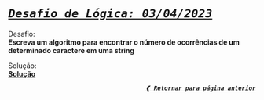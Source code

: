 [previous]: ../

# [**_`Desafio de Lógica: 03/04/2023`_**](#desafio-de-lógica-03042023)

Desafio: \
**Escreva um algoritmo para encontrar o número de ocorrências de um determinado caractere em uma string**

Solução: \
[**Solução**](./solution.rb)

<div align="right">

[**_`❰ Retornar para página anterior`_**][previous]

</div>
